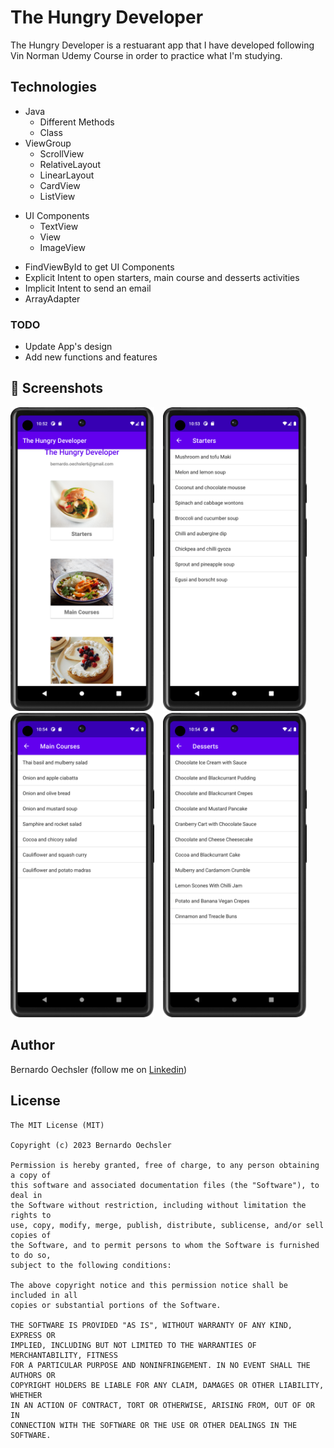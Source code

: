 # The Hungry Developer
The Hungry Developer is a restuarant app that I have developed following Vin Norman Udemy Course in order to practice what I'm studying.

## Technologies
* Java
  - Different Methods
  - Class
* ViewGroup
    * ScrollView
    * RelativeLayout   
    * LinearLayout 
    * CardView
    * ListView
- UI Components
    - TextView
    - View
    - ImageView
* FindViewById to get UI Components
* Explicit Intent to open starters, main course and desserts activities
* Implicit Intent to send an email
* ArrayAdapter


### TODO
- Update App's design
- Add new functions and features

## :camera_flash: Screenshots
<!-- You can add more screenshots here if you like -->
<img src="mainmenu.png" width="230">&emsp;<img src="startersmenu.png" width="230">&emsp;<img src="maincourses.png" width="230">&emsp;<img src="desserts.png" width="230">

## Author
Bernardo Oechsler (follow me on [Linkedin](https://www.linkedin.com/in/bernardo-oechsler-b84995194))

## License
```
The MIT License (MIT)

Copyright (c) 2023 Bernardo Oechsler

Permission is hereby granted, free of charge, to any person obtaining a copy of
this software and associated documentation files (the "Software"), to deal in
the Software without restriction, including without limitation the rights to
use, copy, modify, merge, publish, distribute, sublicense, and/or sell copies of
the Software, and to permit persons to whom the Software is furnished to do so,
subject to the following conditions:

The above copyright notice and this permission notice shall be included in all
copies or substantial portions of the Software.

THE SOFTWARE IS PROVIDED "AS IS", WITHOUT WARRANTY OF ANY KIND, EXPRESS OR
IMPLIED, INCLUDING BUT NOT LIMITED TO THE WARRANTIES OF MERCHANTABILITY, FITNESS
FOR A PARTICULAR PURPOSE AND NONINFRINGEMENT. IN NO EVENT SHALL THE AUTHORS OR
COPYRIGHT HOLDERS BE LIABLE FOR ANY CLAIM, DAMAGES OR OTHER LIABILITY, WHETHER
IN AN ACTION OF CONTRACT, TORT OR OTHERWISE, ARISING FROM, OUT OF OR IN
CONNECTION WITH THE SOFTWARE OR THE USE OR OTHER DEALINGS IN THE SOFTWARE.
